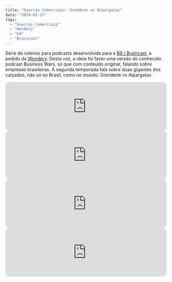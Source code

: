```yaml
---
title: "Guerras Comerciais: Grendene vs Alpargatas"
date: "2024-03-27"
tags: 
  - "Guerras Comerciais"
  - "Wondery"
  - "b9"
  - "Braincast"
---
```


Série de roteiros para podcasts desenvolvida para a [B9 / Braincast](https://www.b9.com.br/shows/braincast/), a pedido da [Wondery](https://wondery.com/). Desta vez, a ideia foi fazer uma versão do conhecido podcast Business Wars, só que com conteúdo original, falando sobre empresas brasileiras. A segunda temporada fala sobre duas gigantes dos calçados, não só no Brasil, como no mundo: Grendene vs Alpargatas.

<iframe style="border-radius:12px" src="https://open.spotify.com/embed/episode/5SVyOJPbtWoRyQCY1vr3tw?utm_source=generator&theme=0" width="100%" height="152" frameBorder="0" allowfullscreen="" allow="autoplay; clipboard-write; encrypted-media; fullscreen; picture-in-picture" loading="lazy"></iframe>

<iframe style="border-radius:12px" src="https://open.spotify.com/embed/episode/09LQRDH9MnJK8cdE3jGXZS?utm_source=generator&theme=0" width="100%" height="152" frameBorder="0" allowfullscreen="" allow="autoplay; clipboard-write; encrypted-media; fullscreen; picture-in-picture" loading="lazy"></iframe>

<iframe style="border-radius:12px" src="https://open.spotify.com/embed/episode/0Cs0CL2iH2QPiNMqaQWQOl?utm_source=generator&theme=0" width="100%" height="152" frameBorder="0" allowfullscreen="" allow="autoplay; clipboard-write; encrypted-media; fullscreen; picture-in-picture" loading="lazy"></iframe>

<iframe style="border-radius:12px" src="https://open.spotify.com/embed/episode/1dYbL9R73Uz7qQRxLWmEqX?utm_source=generator&theme=0" width="100%" height="152" frameBorder="0" allowfullscreen="" allow="autoplay; clipboard-write; encrypted-media; fullscreen; picture-in-picture" loading="lazy"></iframe>

